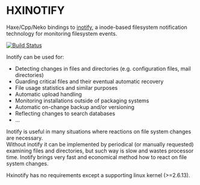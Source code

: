 HXINOTIFY
=========
Haxe/Cpp/Neko bindings to [inotify](http://en.wikipedia.org/wiki/Inotify), a inode-based filesystem notification technology for monitoring filesystem events.

[![Build Status](https://travis-ci.org/tong/hxinotify.svg?branch=master)](https://travis-ci.org/tong/hxinotify)

Inotify can be used for:
* Detecting changes in files and directories (e.g. configuration files, mail directories)
* Guarding critical files and their eventual automatic recovery
* File usage statistics and similar purposes
* Automatic upload handling
* Monitoring installations outside of packaging systems
* Automatic on-change backup and/or versioning
* Reflecting changes to search databases
* ...

Inotify is useful in many situations where reactions on file system changes are necessary.  
Without inotify it can be implemented by periodical (or manually requested) examining files and directories, but such way is slow and wastes processor time. Inotify brings very fast and economical method how to react on file system changes.  

Hxinotify has no requirements except a supporting linux kernel (>=2.6.13).
